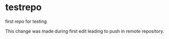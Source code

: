 testrepo
========

first repo for testing

This change was made during first edit leading to push in remote repository.